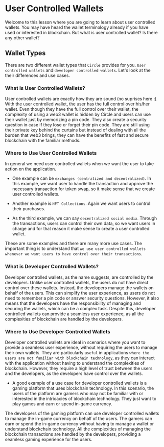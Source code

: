 # User Controlled Wallets

Welcome to this lesson where you are going to learn about user controlled wallets.
You may have heard the wallet terminology already if you have used or interested in blockchain.
But what is user controlled wallet? Is there any other wallet?

## Wallet Types

There are two different wallet types that `Circle` provides for you. `User controlled wallets` and `developer controlled wallets`. Let's look at the their differences and use cases.

### What is User Controlled Wallets?

User controlled wallets are exactly how they are sound (no suprises here :). With the user controlled wallet, the user has the full control over his/her wallet. Even though they have the full control over their wallet, the complexity of using a web3 wallet is hidden by Circle and users can use their wallet just by memorizing a pin code. They also create a security question in case if they lose or forget their pin code. They are still using their private key behind the curtains but instead of dealing with all the burden that web3 brings, they can have the benefits of fast and secure blockchain with the familiar methods.

### Where to Use User Controlled Wallets

In general we need user controlled wallets when we want the user to take action on the application.

- One example can be `exchanges (centralized and decentralized)`. In this example, we want user to handle the transaction and approve the necessary transaction for token swap, so it make sense that we create user controlled wallets.

- Another example is `NFT Collections`. Again we want users to control their purchases.

- As the third example, we can say `decentralized social media`. Through the transactions, users can control their own data, so we want users in charge and for that reason it make sense to create a user controlled wallet.

These are some examples and there are many more use cases. The important thing is to understand that `we use user controlled wallets whenever we want users to have control over their transactions`.

### What is Developer Controlled Wallets?

Developer controlled wallets, as the name suggests, are controlled by the developers. Unlike user controlled wallets, the users do not have direct control over these wallets. Instead, the developers manage the wallets on behalf of the users. This can simplify the user experience, as users do not need to remember a pin code or answer security questions. However, it also means that the developers have the responsibility of managing and securing the wallets, which can be a complex task. Despite this, developer controlled wallets can provide a seamless user experience, as all the complexities of blockchain are handled by the developers.

### Where to Use Developer Controlled Wallets

Developer controlled wallets are ideal in scenarios where you want to provide a seamless user experience, without requiring the users to manage their own wallets. They are particularly `useful` in applications `where the users are not familiar with blockchain technology`, as they can interact with the application without having to understand the complexities of blockchain. However, they require a high level of trust between the users and the developers, as the developers have control over the wallets.

- A good example of a use case for developer controlled wallets is a gaming platform that uses blockchain technology. In this scenario, the users of the platform are gamers who may not be familiar with or interested in the intricacies of blockchain technology. They just want to play games and earn or spend in-game currency.

The developers of the gaming platform can use developer controlled wallets to manage the in-game currency on behalf of the users. The gamers can earn or spend the in-game currency without having to manage a wallet or understand blockchain technology. All the complexities of managing the blockchain transactions are handled by the developers, providing a seamless gaming experience for the users.
